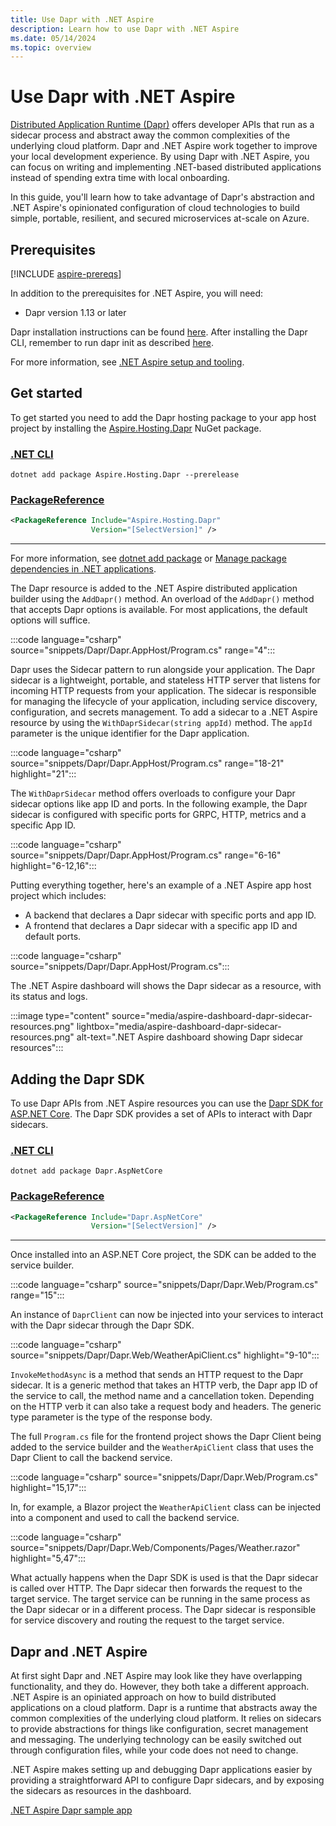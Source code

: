 ```yaml
---
title: Use Dapr with .NET Aspire
description: Learn how to use Dapr with .NET Aspire
ms.date: 05/14/2024
ms.topic: overview
---
```


# Use Dapr with .NET Aspire

[Distributed Application Runtime (Dapr)](https://docs.dapr.io/) offers developer APIs that run as a sidecar process and abstract away the common complexities of the underlying cloud platform. Dapr and .NET Aspire work together to improve your local development experience. By using Dapr with .NET Aspire, you can focus on writing and implementing .NET-based distributed applications instead of spending extra time with local onboarding.  

In this guide, you'll learn how to take advantage of Dapr's abstraction and .NET Aspire's opinionated configuration of cloud technologies to build simple, portable, resilient, and secured microservices at-scale on Azure.

## Prerequisites

[!INCLUDE [aspire-prereqs](../includes/aspire-prereqs.md)]

In addition to the prerequisites for .NET Aspire, you will need:
- Dapr version 1.13 or later

Dapr installation instructions can be found [here](https://docs.dapr.io/getting-started/install-dapr-cli/). After installing the Dapr CLI, remember to run dapr init as described [here](https://docs.dapr.io/getting-started/install-dapr-selfhost/).

For more information, see [.NET Aspire setup and tooling](../fundamentals/setup-tooling.md).

## Get started

To get started you need to add the Dapr hosting package to your app host project by installing the [Aspire.Hosting.Dapr](https://www.nuget.org/packages/Aspire.Hosting.Dapr) NuGet package.

### [.NET CLI](#tab/dotnet-cli)

```dotnetcli
dotnet add package Aspire.Hosting.Dapr --prerelease
```

### [PackageReference](#tab/package-reference)

```xml
<PackageReference Include="Aspire.Hosting.Dapr"
                  Version="[SelectVersion]" />
```

---

For more information, see [dotnet add package](/dotnet/core/tools/dotnet-add-package) or [Manage package dependencies in .NET applications](/dotnet/core/tools/dependencies).

The Dapr resource is added to the .NET Aspire distributed application builder using the `AddDapr()` method.
An overload of the `AddDapr()` method that accepts Dapr options is available. For most applications, the default options will suffice.

:::code language="csharp" source="snippets/Dapr/Dapr.AppHost/Program.cs" range="4":::

Dapr uses the Sidecar pattern to run alongside your application. The Dapr sidecar is a lightweight, portable, and stateless HTTP server that listens for incoming HTTP requests from your application. The sidecar is responsible for managing the lifecycle of your application, including service discovery, configuration, and secrets management. To add a sidecar to a .NET Aspire resource by using the `WithDaprSidecar(string appId)` method. The `appId` parameter is the unique identifier for the Dapr application.

:::code language="csharp" source="snippets/Dapr/Dapr.AppHost/Program.cs" range="18-21"  highlight="21":::

The `WithDaprSidecar` method offers overloads to configure your Dapr sidecar options like app ID and ports. In the following example, the Dapr sidecar is configured with specific ports for GRPC, HTTP, metrics and a specific App ID.

:::code language="csharp" source="snippets/Dapr/Dapr.AppHost/Program.cs" range="6-16"  highlight="6-12,16":::

Putting everything together, here's an example of a .NET Aspire app host project which includes:

- A backend that declares a Dapr sidecar with specific ports and app ID.
- A frontend that declares a Dapr sidecar with a specific app ID and default ports.

:::code language="csharp" source="snippets/Dapr/Dapr.AppHost/Program.cs":::

The .NET Aspire dashboard will shows the Dapr sidecar as a resource, with its status and logs.

:::image type="content" source="media/aspire-dashboard-dapr-sidecar-resources.png" lightbox="media/aspire-dashboard-dapr-sidecar-resources.png" alt-text=".NET Aspire dashboard showing Dapr sidecar resources":::

## Adding the Dapr SDK

To use Dapr APIs from .NET Aspire resources you can use the [Dapr SDK for ASP.NET Core](https://www.nuget.org/packages/Dapr.AspNetCore/). The Dapr SDK provides a set of APIs to interact with Dapr sidecars.

### [.NET CLI](#tab/dotnet-cli)

```dotnetcli
dotnet add package Dapr.AspNetCore
```

### [PackageReference](#tab/package-reference)

```xml
<PackageReference Include="Dapr.AspNetCore"
                  Version="[SelectVersion]" />
```

---

Once installed into an ASP.NET Core project, the SDK can be added to the service builder.

:::code language="csharp" source="snippets/Dapr/Dapr.Web/Program.cs" range="15":::

An instance of `DaprClient` can now be injected into your services to interact with the Dapr sidecar through the Dapr SDK.

:::code language="csharp" source="snippets/Dapr/Dapr.Web/WeatherApiClient.cs" highlight="9-10":::

`InvokeMethodAsync` is a method that sends an HTTP request to the Dapr sidecar. It is a generic method that takes an HTTP verb, the Dapr app ID of the service to call, the method name and a cancellation token. Depending on the HTTP verb it can also take a request body and headers. The generic type parameter is the type of the response body.

The full `Program.cs` file for the frontend project shows the Dapr Client being added to the service builder and the `WeatherApiClient` class that uses the Dapr Client to call the backend service.

:::code language="csharp" source="snippets/Dapr/Dapr.Web/Program.cs" highlight="15,17":::

In, for example, a Blazor project the `WeatherApiClient` class can be injected into a component and used to call the backend service.

:::code language="csharp" source="snippets/Dapr/Dapr.Web/Components/Pages/Weather.razor" highlight="5,47":::

What actually happens when the Dapr SDK is used is that the Dapr sidecar is called over HTTP. The Dapr sidecar then forwards the request to the target service. The target service can be running in the same process as the Dapr sidecar or in a different process. The Dapr sidecar is responsible for service discovery and routing the request to the target service.

## Dapr and .NET Aspire

At first sight Dapr and .NET Aspire may look like they have overlapping functionality, and they do. However, they both take a different approach. .NET Aspire is an opiniated approach on how to build distributed applications on a cloud platform. Dapr is a runtime that abstracts away the common complexities of the underlying cloud platform. It relies on sidecars to provide abstractions for things like configuration, secret management and messaging. The underlying technology can be easily switched out through configuration files, while your code does not need to change.

.NET Aspire makes setting up and debugging Dapr applications easier by providing a straightforward API to configure Dapr sidecars, and by exposing the sidecars as resources in the dashboard.

[.NET Aspire Dapr sample app](/samples/dotnet/aspire-samples/aspire-dapr/)
